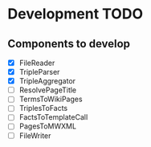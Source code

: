 Development TODO
================

Components to develop
---------------------

- [x] FileReader
- [x] TripleParser
- [x] TripleAggregator
- [ ] ResolvePageTitle
- [ ] TermsToWikiPages
- [ ] TriplesToFacts
- [ ] FactsToTemplateCall
- [ ] PagesToMWXML
- [ ] FileWriter
